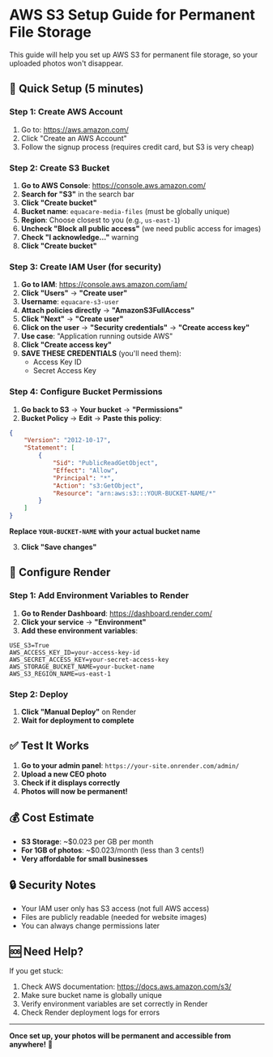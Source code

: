 # AWS S3 Setup Guide for Permanent File Storage

This guide will help you set up AWS S3 for permanent file storage, so your uploaded photos won't disappear.

## 🚀 Quick Setup (5 minutes)

### Step 1: Create AWS Account
1. Go to: https://aws.amazon.com/
2. Click "Create an AWS Account"
3. Follow the signup process (requires credit card, but S3 is very cheap)

### Step 2: Create S3 Bucket
1. **Go to AWS Console**: https://console.aws.amazon.com/
2. **Search for "S3"** in the search bar
3. **Click "Create bucket"**
4. **Bucket name**: `equacare-media-files` (must be globally unique)
5. **Region**: Choose closest to you (e.g., `us-east-1`)
6. **Uncheck "Block all public access"** (we need public access for images)
7. **Check "I acknowledge..."** warning
8. **Click "Create bucket"**

### Step 3: Create IAM User (for security)
1. **Go to IAM**: https://console.aws.amazon.com/iam/
2. **Click "Users"** → **"Create user"**
3. **Username**: `equacare-s3-user`
4. **Attach policies directly** → **"AmazonS3FullAccess"**
5. **Click "Next"** → **"Create user"**
6. **Click on the user** → **"Security credentials"** → **"Create access key"**
7. **Use case**: "Application running outside AWS"
8. **Click "Create access key"**
9. **SAVE THESE CREDENTIALS** (you'll need them):
   - Access Key ID
   - Secret Access Key

### Step 4: Configure Bucket Permissions
1. **Go back to S3** → **Your bucket** → **"Permissions"**
2. **Bucket Policy** → **Edit** → **Paste this policy**:

```json
{
    "Version": "2012-10-17",
    "Statement": [
        {
            "Sid": "PublicReadGetObject",
            "Effect": "Allow",
            "Principal": "*",
            "Action": "s3:GetObject",
            "Resource": "arn:aws:s3:::YOUR-BUCKET-NAME/*"
        }
    ]
}
```

**Replace `YOUR-BUCKET-NAME` with your actual bucket name**

3. **Click "Save changes"**

## 🔧 Configure Render

### Step 1: Add Environment Variables to Render
1. **Go to Render Dashboard**: https://dashboard.render.com/
2. **Click your service** → **"Environment"**
3. **Add these environment variables**:

```
USE_S3=True
AWS_ACCESS_KEY_ID=your-access-key-id
AWS_SECRET_ACCESS_KEY=your-secret-access-key
AWS_STORAGE_BUCKET_NAME=your-bucket-name
AWS_S3_REGION_NAME=us-east-1
```

### Step 2: Deploy
1. **Click "Manual Deploy"** on Render
2. **Wait for deployment to complete**

## ✅ Test It Works

1. **Go to your admin panel**: `https://your-site.onrender.com/admin/`
2. **Upload a new CEO photo**
3. **Check if it displays correctly**
4. **Photos will now be permanent!**

## 💰 Cost Estimate

- **S3 Storage**: ~$0.023 per GB per month
- **For 1GB of photos**: ~$0.023/month (less than 3 cents!)
- **Very affordable for small businesses**

## 🔒 Security Notes

- Your IAM user only has S3 access (not full AWS access)
- Files are publicly readable (needed for website images)
- You can always change permissions later

## 🆘 Need Help?

If you get stuck:
1. Check AWS documentation: https://docs.aws.amazon.com/s3/
2. Make sure bucket name is globally unique
3. Verify environment variables are set correctly in Render
4. Check Render deployment logs for errors

---

**Once set up, your photos will be permanent and accessible from anywhere!** 🎉
